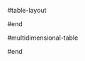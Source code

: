 #table-layout
<style>
    .article table {
        table-layout: auto;
        word-break: normal;
    }
</style>
#end

#multidimensional-table
<style>
    table.multi-dimensional-table {
        border-collapse: collapse;
        border-radius: 0 0 0 0;
    }

    .multi-dimensional-table th {
        padding: 8px;
        background: var(--bg-table-th-color);
        color: var(--table-th-color);
        font-weight: 700;
        text-align: left;
        font-size: 18px;
        text-align: center;
    }
    .multi-dimensional-table,
    .multi-dimensional-table th,
    .multi-dimensional-table td {
        border: 1px solid rgba(127, 127, 127, .2);
    }

    table.multi-dimensional-table ul {
        margin: .5em 0;
    }

    table.multi-dimensional-table li {
        font-size: inherit;
        font-weight: inherit;
    }
</style>
#end
